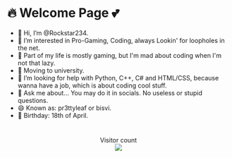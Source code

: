 # 🔥 Welcome Page 💕
- 👋 Hi, I’m @Rockstar234.
- 👀 I’m interested in Pro-Gaming, Coding, always Lookin' for loopholes in the net. 
- 📑 Part of my life is mostly gaming, but I'm mad about coding when I'm not that lazy.
- 🌱 Moving to university.
- 🤔 I’m looking for help with Python, C++, C# and HTML/CSS, because wanna have a job, which is about coding cool stuff.
- 💬 Ask me about... You may do it in socials. No useless or stupid questions.
- 😄 Known as: pr3ttyleaf or bisvi.
- 🍰 Birthday: 18th of April.
#

<p align="center"> 
  Visitor count<br>
  <img src="https://profile-counter.glitch.me/Rockstar234/count.svg" />
</p>
